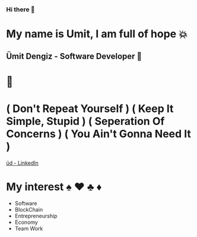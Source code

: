 ### Hi there 👋


# My name is Umit, I am full of hope 💥
## Ümit Dengiz - Software Developer 🐍


#   💎
#   ( <DRY> Don't Repeat Yourself </DRY> )      ( <KISS> Keep It Simple, Stupid </KISS> )      ( <SOC> Seperation Of Concerns </SOC> )      ( <YAGNI> You Ain't Gonna Need It </YAGNI> )


[üd - LinkedIn](https://www.linkedin.com/in/umit-dengiz/)


# My interest ♠️ ♥️ ♣️ ♦️

- Software
- BlockChain
- Entrepreneurship
- Economy 
- Team Work

<!--
**dengizUmit/dengizUmit** is a ✨ _special_ ✨ repository because its `README.md` (this file) appears on your GitHub profile.

Here are some ideas to get you started:

- 🔭 I’m currently working on ...
- 🌱 I’m currently learning ...
- 👯 I’m looking to collaborate on ...
- 🤔 I’m looking for help with ...
- 💬 Ask me about ...
- 📫 How to reach me: ...
- 😄 Pronouns: ...
- ⚡ Fun fact: ...
-->
